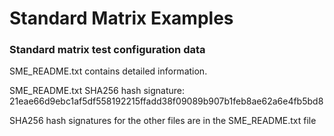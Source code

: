 # Standard Matrix Examples
### Standard matrix test configuration data

SME_README.txt contains detailed information.

SME_README.txt SHA256 hash signature:
21eae66d9ebc1af5df558192215ffadd38f09089b907b1feb8ae62a6e4fb5bd8

SHA256 hash signatures for the other files are in the SME_README.txt file
